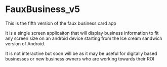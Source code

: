 # FauxBusiness_v5
This is the fifth version of the faux business card app

It is a single screen applicaiton that will display business information to fit any screen size on an android device starting from the Ice cream sandwich version of Android. 

It is not interactive but soon will be as it may be useful for digitally based businesses or new business owners who are working towards their ROI
